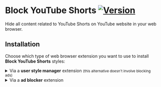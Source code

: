 # Block YouTube Shorts [![Version](https://img.shields.io/github/tag/mumvock/blockyoutubeshorts.svg?label=version)](https://github.com/mumvock/blockyoutubeshorts/tags)

Hide all content related to YouTube Shorts on YouTube website in your web browser.


## Installation

Choose which type of web browser extension you want to use to install **Block YouTube Shorts** styles:

<details>
    <summary>Via a <strong>user style manager</strong> extension <small>(this alternative doesn't involve blocking ads)</small></summary>

User style manager is a web browser extension for changing the look and feel of web pages. 
You need a user style manager extension that supports installing UserCSS, I recommend Stylus extension.

1. If you don't already have an style manager extension, install **Stylus** for [Google Chrome](https://chrome.google.com/webstore/detail/stylus/clngdbkpkpeebahjckkjfobafhncgmne), [Mozilla Firefox](https://addons.mozilla.org/en-US/firefox/addon/styl-us/) or [Opera](https://addons.opera.com/en/extensions/details/stylus/).

2. Open **Block YouTube Shorts** UserCSS installation tab by clicking in below button:

    [![Install directly with Stylus](https://img.shields.io/badge/Install_with-Stylus-238b8b)](https://github.com/mumvock/blockyoutubeshorts/raw/master/block-youtube-shorts.user.css)

3. In the newly opened tab, click in **Install style** button <small>(upper left corner)</small>.

4. Enjoy YouTube without Shorts.
</details>

<details>
  <summary>Via a <strong>ad blocker</strong> extension</summary>

Ad blocker is a web browser extension for blocking or altering online advertising.
You need a ad blocker extension that supports installing custom CSS filters, I recommend uBlock Origin extension.

1. If you don't already have an ad blocker extension, install **uBlock Origin** for [Google Chrome](https://chromewebstore.google.com/detail/ublock-origin/cjpalhdlnbpafiamejdnhcphjbkeiagm), [Mozilla Firefox](https://addons.mozilla.org/en-US/firefox/addon/ublock-origin/), [Opera](https://addons.opera.com/en/extensions/details/ublock/) or [Microsoft Edge](https://microsoftedge.microsoft.com/addons/detail/ublock-origin/odfafepnkmbhccpbejgmiehpchacaeak).

2. Open **Block YouTube Shorts** styles filters installation tab by clicking in below button:

    
    <a href="abp:subscribe?location=https://github.com/mumvock/blockyoutubeshorts/raw/master/block-youtube-shorts.list.txt&title=Block YouTube Shorts" target="_blank">![Install directly with uBlock Origin](https://img.shields.io/badge/Install_with-Ad_Blocker-800000)</a>

3. In the newly opened tab, click in **Subscribe** button <small>(upper right corner)</small>.

4. Enjoy YouTube without Shorts.
</details>